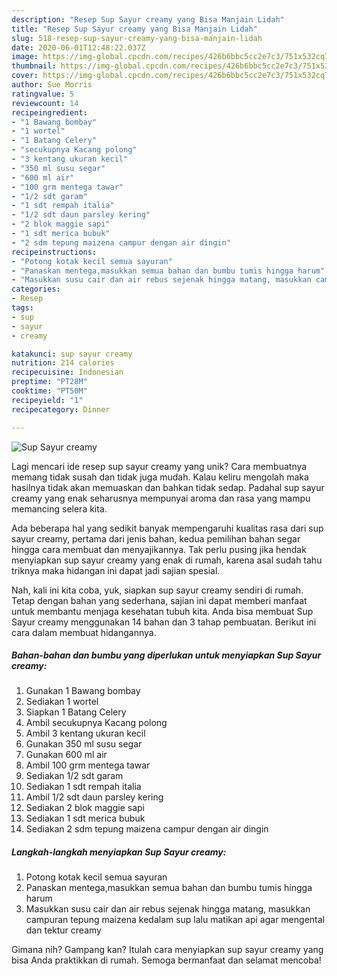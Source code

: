 ```yaml
---
description: "Resep Sup Sayur creamy yang Bisa Manjain Lidah"
title: "Resep Sup Sayur creamy yang Bisa Manjain Lidah"
slug: 518-resep-sup-sayur-creamy-yang-bisa-manjain-lidah
date: 2020-06-01T12:48:22.037Z
image: https://img-global.cpcdn.com/recipes/426b6bbc5cc2e7c3/751x532cq70/sup-sayur-creamy-foto-resep-utama.jpg
thumbnail: https://img-global.cpcdn.com/recipes/426b6bbc5cc2e7c3/751x532cq70/sup-sayur-creamy-foto-resep-utama.jpg
cover: https://img-global.cpcdn.com/recipes/426b6bbc5cc2e7c3/751x532cq70/sup-sayur-creamy-foto-resep-utama.jpg
author: Sue Morris
ratingvalue: 5
reviewcount: 14
recipeingredient:
- "1 Bawang bombay"
- "1 wortel"
- "1 Batang Celery"
- "secukupnya Kacang polong"
- "3 kentang ukuran kecil"
- "350 ml susu segar"
- "600 ml air"
- "100 grm mentega tawar"
- "1/2 sdt garam"
- "1 sdt rempah italia"
- "1/2 sdt daun parsley kering"
- "2 blok maggie sapi"
- "1 sdt merica bubuk"
- "2 sdm tepung maizena campur dengan air dingin"
recipeinstructions:
- "Potong kotak kecil semua sayuran"
- "Panaskan mentega,masukkan semua bahan dan bumbu tumis hingga harum"
- "Masukkan susu cair dan air rebus sejenak hingga matang, masukkan campuran tepung maizena kedalam sup lalu matikan api agar mengental dan tektur creamy"
categories:
- Resep
tags:
- sup
- sayur
- creamy

katakunci: sup sayur creamy 
nutrition: 214 calories
recipecuisine: Indonesian
preptime: "PT28M"
cooktime: "PT50M"
recipeyield: "1"
recipecategory: Dinner

---
```



![Sup Sayur creamy](https://img-global.cpcdn.com/recipes/426b6bbc5cc2e7c3/751x532cq70/sup-sayur-creamy-foto-resep-utama.jpg)

Lagi mencari ide resep sup sayur creamy yang unik? Cara membuatnya memang tidak susah dan tidak juga mudah. Kalau keliru mengolah maka hasilnya tidak akan memuaskan dan bahkan tidak sedap. Padahal sup sayur creamy yang enak seharusnya mempunyai aroma dan rasa yang mampu memancing selera kita.



Ada beberapa hal yang sedikit banyak mempengaruhi kualitas rasa dari sup sayur creamy, pertama dari jenis bahan, kedua pemilihan bahan segar hingga cara membuat dan menyajikannya. Tak perlu pusing jika hendak menyiapkan sup sayur creamy yang enak di rumah, karena asal sudah tahu triknya maka hidangan ini dapat jadi sajian spesial.


Nah, kali ini kita coba, yuk, siapkan sup sayur creamy sendiri di rumah. Tetap dengan bahan yang sederhana, sajian ini dapat memberi manfaat untuk membantu menjaga kesehatan tubuh kita. Anda bisa membuat Sup Sayur creamy menggunakan 14 bahan dan 3 tahap pembuatan. Berikut ini cara dalam membuat hidangannya.

<!--inarticleads1-->

##### Bahan-bahan dan bumbu yang diperlukan untuk menyiapkan Sup Sayur creamy:

1. Gunakan 1 Bawang bombay
1. Sediakan 1 wortel
1. Siapkan 1 Batang Celery
1. Ambil secukupnya Kacang polong
1. Ambil 3 kentang ukuran kecil
1. Gunakan 350 ml susu segar
1. Gunakan 600 ml air
1. Ambil 100 grm mentega tawar
1. Sediakan 1/2 sdt garam
1. Sediakan 1 sdt rempah italia
1. Ambil 1/2 sdt daun parsley kering
1. Sediakan 2 blok maggie sapi
1. Sediakan 1 sdt merica bubuk
1. Sediakan 2 sdm tepung maizena campur dengan air dingin




<!--inarticleads2-->

##### Langkah-langkah menyiapkan Sup Sayur creamy:

1. Potong kotak kecil semua sayuran
1. Panaskan mentega,masukkan semua bahan dan bumbu tumis hingga harum
1. Masukkan susu cair dan air rebus sejenak hingga matang, masukkan campuran tepung maizena kedalam sup lalu matikan api agar mengental dan tektur creamy




Gimana nih? Gampang kan? Itulah cara menyiapkan sup sayur creamy yang bisa Anda praktikkan di rumah. Semoga bermanfaat dan selamat mencoba!
